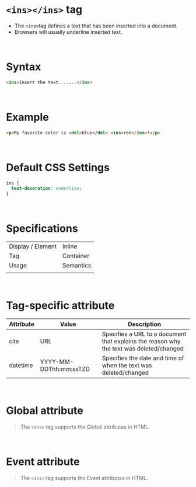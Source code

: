 # `<ins></ins>` tag

- The `<ins>`tag defines a text that has been inserted into a document.
- Browsers will usually underline inserted text.

&nbsp;

# Syntax

```html
<ins>Insert the text.......</ins>
```

&nbsp;

# Example

```html
<p>My favorite color is <del>blue</del> <ins>red</ins>!</p>
```

&nbsp;

# Default CSS Settings

```css
ins {
  text-decoration: underline;
}
```

&nbsp;

# Specifications

|                   |           |
| ----------------- | --------- |
| Display / Element | Inline    |
| Tag               | Container |
| Usage             | Semantics |
|                   |           |

&nbsp;

# Tag-specific attribute

| Attribute | Value                  | Description                                                                             |
| --------- | ---------------------- | --------------------------------------------------------------------------------------- |
| cite      | URL                    | Specifies a URL to a document that explains the reason why the text was deleted/changed |
| datetime  | YYYY-MM-DDThh:mm:ssTZD | Specifies the date and time of when the text was deleted/changed                        |

&nbsp;

# Global attribute

> The `<ins>` tag supports the Global attributes in HTML.

&nbsp;

# Event attribute

> The `<ins>` tag supports the Event attributes in HTML.
